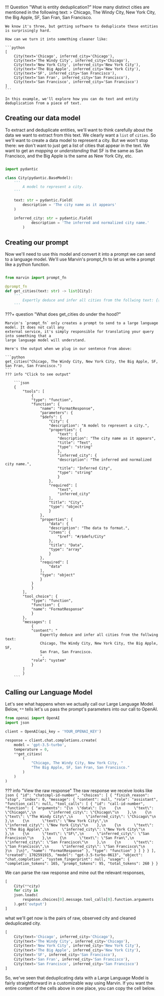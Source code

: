 
!!! Question "What is entity deduplication?"
    How many distinct cities are mentioned in the following text:
    > Chicago, The Windy City, New York City, the Big Apple, SF, San Fran, San Francisco. 

    We know it's three, but getting software to deduplicate these entities is surprisingly hard. 
    
    How can we turn it into something cleaner like:

    ```python
    [
        City(text='Chicago', inferred_city='Chicago'),
        City(text='The Windy City', inferred_city='Chicago'),
        City(text='New York City', inferred_city='New York City'),
        City(text='The Big Apple', inferred_city='New York City'),
        City(text='SF', inferred_city='San Francisco'),
        City(text='San Fran', inferred_city='San Francisco'),
        City(text='San Francisco', inferred_city='San Francisco')
    ]
    ```
    
    In this example, we'll explore how you can do text and entity deduplication from a piece of text. 



## Creating our data model

To extract and deduplicate entities, we'll want to think carefully about the data we want to extract from this text. We clearly want a `list` of `cities`. So we'll want to create a data model to represent a city. But we won't stop there: 
we don't want to just get a list of cities that appear in the text. We want to get an *mapping* or *understanding* that SF is the same as San Francisco, and the Big Apple is the same as New York City, etc. 

```python

import pydantic

class City(pydantic.BaseModel):
    '''
        A model to represent a city.
    '''

    text: str = pydantic.Field(
        description = 'The city name as it appears'
    )

    inferred_city: str = pydantic.Field(
            description = 'The inferred and normalized city name.'
        )
```

## Creating our prompt

Now we'll need to use this model and convert it into a prompt we can send to a language model. We'll use Marvin's
prompt_fn to let us write a prompt like a python function. 

```python

from marvin import prompt_fn

@prompt_fn
def get_cities(text: str) -> list[City]:
    '''
        Expertly deduce and infer all cities from the follwing text: {{text}}
    '''

```

???+ question "What does get_cities do under the hood?"

    Marvin's `prompt_fn` only creates a prompt to send to a large language model. It does not call any 
    external service, it's simply responsible for translating your query into something that a 
    large language model will understand. 

    Here's the output when we plug in our sentence from above:

    ```python
    get_cities("Chicago, The Windy City, New York City, the Big Apple, SF, San Fran, San Francisco.")
    ```
    ??? info "Click to see output"

        ```json
        {
            "tools": [
                {
                "type": "function",
                "function": {
                    "name": "FormatResponse",
                    "parameters": {
                    "$defs": {
                        "City": {
                        "description": "A model to represent a city.",
                        "properties": {
                            "text": {
                            "description": "The city name as it appears",
                            "title": "Text",
                            "type": "string"
                            },
                            "inferred_city": {
                            "description": "The inferred and normalized city name.",
                            "title": "Inferred City",
                            "type": "string"
                            }
                        },
                        "required": [
                            "text",
                            "inferred_city"
                        ],
                        "title": "City",
                        "type": "object"
                        }
                    },
                    "properties": {
                        "data": {
                        "description": "The data to format.",
                        "items": {
                            "$ref": "#/$defs/City"
                        },
                        "title": "Data",
                        "type": "array"
                        }
                    },
                    "required": [
                        "data"
                    ],
                    "type": "object"
                    }
                }
                }
            ],
            "tool_choice": {
                "type": "function",
                "function": {
                "name": "FormatResponse"
                }
            },
            "messages": [
                {
                "content": "
                    Expertly deduce and infer all cities from the follwing text: 
                    Chicago, The Windy City, New York City, the Big Apple, SF, 
                    San Fran, San Francisco.
                    ",
                "role": "system"
                }
            ]
            }   
        ```


## Calling our Language Model

Let's see what happens when we actually call our Large Language Model. Below, ``**`` tells let's us pass the prompt's parameters into our call to OpenAI.

```python
from openai import OpenAI
import json

client = OpenAI(api_key = 'YOUR_OPENAI_KEY')

response = client.chat.completions.create(
    model = 'gpt-3.5-turbo',
    temperature = 0,
    **get_cities(
        (
            "Chicago, The Windy City, New York City, "
            "The Big Apple, SF, San Fran, San Francisco."
        )
    )
)
```

??? info "View the raw response"
    The raw response we receive looks like 
    ```json
    {
    "id": "chatcmpl-id-number",
    "choices": [
        {
        "finish_reason": "stop",
        "index": 0,
        "message": {
            "content": null,
            "role": "assistant",
            "function_call": null,
            "tool_calls": [
            {
                "id": "call-id-number",
                "function": {
                "arguments": "{\n  \"data\": [\n    {\n      \"text\": \"Chicago\",\n      \"inferred_city\": \"Chicago\"\n    },\n    {\n      \"text\": \"The Windy City\",\n      \"inferred_city\": \"Chicago\"\n    },\n    {\n      \"text\": \"New York City\",\n      \"inferred_city\": \"New York City\"\n    },\n    {\n      \"text\": \"The Big Apple\",\n      \"inferred_city\": \"New York City\"\n    },\n    {\n      \"text\": \"SF\",\n      \"inferred_city\": \"San Francisco\"\n    },\n    {\n      \"text\": \"San Fran\",\n      \"inferred_city\": \"San Francisco\"\n    },\n    {\n      \"text\": \"San Francisco\",\n      \"inferred_city\": \"San Francisco\"\n    }\n  ]\n}",
                "name": "FormatResponse"
                },
                "type": "function"
            }
            ]
        }
        }
    ],
    "created": 1702591915,
    "model": "gpt-3.5-turbo-0613",
    "object": "chat.completion",
    "system_fingerprint": null,
    "usage": {
        "completion_tokens": 165,
        "prompt_tokens": 95,
        "total_tokens": 260
    }
    }   
    ```

We can parse the raw response and mine out the relevant responses, 

```python
[
    City(**city)
    for city in 
    json.loads(
        response.choices[0].message.tool_calls[0].function.arguments
    ).get('output')
]
```

what we'll get now is the pairs of raw, observed city and cleaned deduplicated city.

```python
[
    City(text='Chicago', inferred_city='Chicago'),
    City(text='The Windy City', inferred_city='Chicago'),
    City(text='New York City', inferred_city='New York City'),
    City(text='The Big Apple', inferred_city='New York City'),
    City(text='SF', inferred_city='San Francisco'),
    City(text='San Fran', inferred_city='San Francisco'),
    City(text='San Francisco', inferred_city='San Francisco')
]
```

So, we've seen that deduplicating data with a Large Language Model is fairly straightforward
in a customizable way using Marvin. If you want the entire content of the cells above in 
one place, you can copy the cell below.
